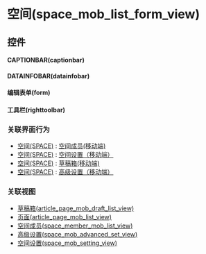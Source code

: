# 空间(space_mob_list_form_view)  <!-- {docsify-ignore-all} -->



## 控件
#### CAPTIONBAR(captionbar)
#### DATAINFOBAR(datainfobar)
#### 编辑表单(form)
#### 工具栏(righttoolbar)


### 关联界面行为
  * [空间(SPACE)](module/Wiki/space) : [空间成员(移动端)](module/Wiki/space#界面行为)
  * [空间(SPACE)](module/Wiki/space) : [空间设置（移动端）](module/Wiki/space#界面行为)
  * [空间(SPACE)](module/Wiki/space) : [草稿箱(移动端)](module/Wiki/space#界面行为)
  * [空间(SPACE)](module/Wiki/space) : [高级设置（移动端）](module/Wiki/space#界面行为)

### 关联视图
  * [草稿箱(article_page_mob_draft_list_view)](app/view/article_page_mob_draft_list_view)
  * [页面(article_page_mob_list_view)](app/view/article_page_mob_list_view)
  * [空间成员(space_member_mob_list_view)](app/view/space_member_mob_list_view)
  * [高级设置(space_mob_advanced_set_view)](app/view/space_mob_advanced_set_view)
  * [空间设置(space_mob_setting_view)](app/view/space_mob_setting_view)

<script>
 const { createApp } = Vue
  createApp({
    data() {
      return {

      }
    }
  }).use(ElementPlus).mount('#app')
</script>